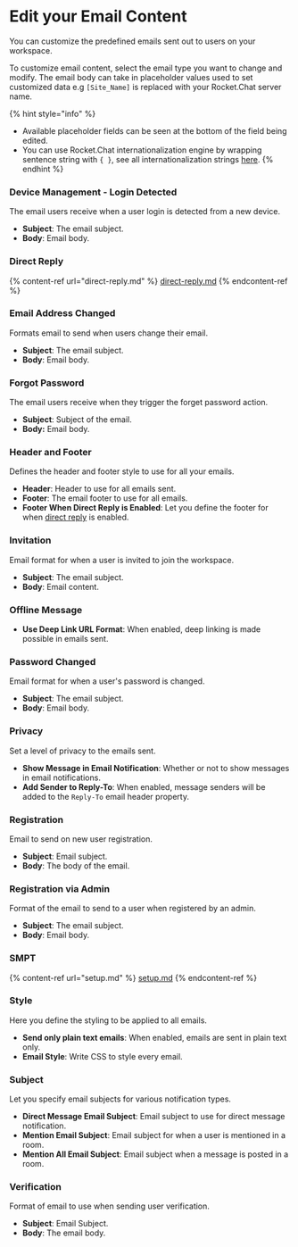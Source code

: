 # Edit your Email Content

You can customize the predefined emails sent out to users on your workspace.

To customize email content, select the email type you want to change and modify. The email body can take in placeholder values used to set customized data e.g `[Site_Name]` is replaced with your Rocket.Chat server name.

{% hint style="info" %}
* Available placeholder fields can be seen at the bottom of the field being edited.
* You can use Rocket.Chat internationalization engine by wrapping sentence string with `{ }`, see all internationalization strings [here](https://github.com/RocketChat/Rocket.Chat/tree/develop/apps/meteor/packages/rocketchat-i18n/i18n).
{% endhint %}

### Device Management - Login Detected <a href="#5yq26mqgs4i" id="5yq26mqgs4i"></a>

The email users receive when a user login is detected from a new device.

* **Subject**: The email subject.
* **Body**: Email body.

### Direct Reply

{% content-ref url="direct-reply.md" %}
[direct-reply.md](direct-reply.md)
{% endcontent-ref %}

### Email Address Changed <a href="#9jedofp0o2d" id="9jedofp0o2d"></a>

Formats email to send when users change their email.

* **Subject**: The email subject.
* **Body**: Email body.

### Forgot Password

The email users receive when they trigger the forget password action.

* **Subject**: Subject of the email.
* **Body:** Email body.

### Header and Footer

Defines the header and footer style to use for all your emails.

* **Header**: Header to use for all emails sent.
* **Footer**: The email footer to use for all emails.
* **Footer When Direct Reply is Enabled**: Let you define the footer for when [direct reply](direct-reply.md) is enabled.

### Invitation

Email format for when a user is invited to join the workspace.

* **Subject**: The email subject.
* **Body**: Email content.

### Offline Message

* **Use Deep Link URL Format**: When enabled, deep linking is made possible in emails sent.

### Password Changed <a href="#vwi0kxddnhm" id="vwi0kxddnhm"></a>

Email format for when a user's password is changed.

* **Subject**: The email subject.
* **Body**: Email body.

### Privacy

Set a level of privacy to the emails sent.

* **Show Message in Email Notification**: Whether or not to show messages in email notifications.
* **Add Sender to Reply-To**: When enabled, message senders will be added to the `Reply-To` email header property.

### Registration

Email to send on new user registration.

* **Subject**: Email subject.
* **Body**: The body of the email.

### Registration via Admin <a href="#o89j79aht5" id="o89j79aht5"></a>

Format of the email to send to a user when registered by an admin.

* **Subject**: The email subject.
* **Body**: Email body.

### SMPT

{% content-ref url="setup.md" %}
[setup.md](setup.md)
{% endcontent-ref %}

### Style

Here you define the styling to be applied to all emails.

* **Send only plain text emails**: When enabled, emails are sent in plain text only.
* **Email Style**: Write CSS to style every email.

### Subject <a href="#e8fkl25m3nq" id="e8fkl25m3nq"></a>

Let you specify email subjects for various notification types.

* **Direct Message Email Subject**: Email subject to use for direct message notification.
* **Mention Email Subject**: Email subject for when a user is mentioned in a room.
* **Mention All Email Subject**: Email subject when a message is posted in a room.

### Verification

Format of email to use when sending user verification.

* **Subject**: Email Subject.
* **Body**: The email body.
